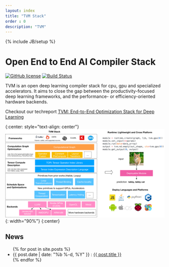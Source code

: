 ```yaml
---
layout: index
title: "TVM Stack"
order : 0
description: "TVM"
---
```

{% include JB/setup %}


Open End to End AI Compiler Stack
====================================================
[![GitHub license](http://dmlc.github.io/img/apache2.svg)](./LICENSE)
[![Build Status](http://mode-gpu.cs.washington.edu:8080/buildStatus/icon?job=dmlc/tvm/master)](http://mode-gpu.cs.washington.edu:8080/job/dmlc/job/tvm/job/master/)


TVM is an open deep learning compiler stack for cpu, gpu and specialized accelerators.
It aims to close the gap between the productivity-focused deep learning frameworks,
and the performance- or efficiency-oriented hardware backends.

Checkout our techreport [TVM: End-to-End Optimization Stack for Deep Learning](https://arxiv.org/abs/1802.04799)

{:center: style="text-align: center"}
![image](/images/main/stack_tvmlang.png){: width="90%"}
{:center}

News
----
<ul>
{% for post in site.posts %}
<li> <span>{{ post.date | date: "%b %-d, %Y" }} :
   <a class="post-link" href="{{ post.url | prepend: site.baseurl }}.html">{{ post.title }}</a>
</span>
</li>
{% endfor %}
</ul>
